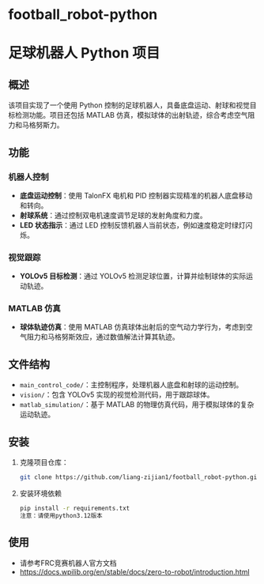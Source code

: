 # football_robot-python
# 足球机器人 Python 项目

## 概述
该项目实现了一个使用 Python 控制的足球机器人，具备底盘运动、射球和视觉目标检测功能。项目还包括 MATLAB 仿真，模拟球体的出射轨迹，综合考虑空气阻力和马格努斯力。

## 功能

### 机器人控制
- **底盘运动控制**：使用 TalonFX 电机和 PID 控制器实现精准的机器人底盘移动和转向。
- **射球系统**：通过控制双电机速度调节足球的发射角度和力度。
- **LED 状态指示**：通过 LED 控制反馈机器人当前状态，例如速度稳定时绿灯闪烁。

### 视觉跟踪
- **YOLOv5 目标检测**：通过 YOLOv5 检测足球位置，计算并绘制球体的实际运动轨迹。

### MATLAB 仿真
- **球体轨迹仿真**：使用 MATLAB 仿真球体出射后的空气动力学行为，考虑到空气阻力和马格努斯效应，通过数值解法计算其轨迹。

## 文件结构
- `main_control_code/`：主控制程序，处理机器人底盘和射球的运动控制。
- `vision/`：包含 YOLOv5 实现的视觉检测代码，用于跟踪球体。
- `matlab_simulation/`：基于 MATLAB 的物理仿真代码，用于模拟球体的复杂运动轨迹。

## 安装

1. 克隆项目仓库：
   ```bash
   git clone https://github.com/liang-zijian1/football_robot-python.git
2. 安装环境依赖
    ```bash
    pip install -r requirements.txt
    注意：请使用python3.12版本
## 使用
- 请参考FRC竞赛机器人官方文档
- https://docs.wpilib.org/en/stable/docs/zero-to-robot/introduction.html

   


